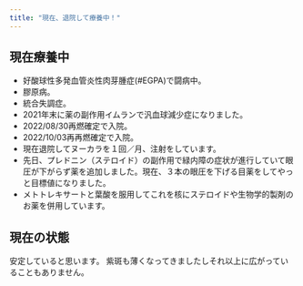 ```yaml
---
title: "現在、退院して療養中！"
---
```


## 現在療養中

- 好酸球性多発血管炎性肉芽腫症(#EGPA)で闘病中。
- 膠原病。
- 統合失調症。
- 2021年末に薬の副作用イムランで汎血球減少症になりました。
- 2022/08/30再燃確定で入院。
- 2022/10/03再再燃確定で入院。
- 現在退院してヌーカラを１回／月、注射をしています。
- 先日、プレドニン（ステロイド）の副作用で緑内障の症状が進行していて眼圧が下がらず薬を追加しました。現在、３本の眼圧を下げる目薬をしてやっと目標値になりました。
- メトトレキサートと葉酸を服用してこれを核にステロイドや生物学的製剤のお薬を併用しています。

## 現在の状態

安定していると思います。
紫斑も薄くなってきましたしそれ以上に広がっていることもありません。
